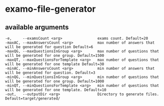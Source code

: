 # examo-file-generator

## available arguments

    -e,     --examsCount <arg>                exams count. Default=20
    -maxAC, --maxAnswersCount <arg>           max number of answers that will be generated for question Default=6
    -maxQG, --maxQuestionsInGroup <arg>       max number of questions that will be generated for one group. Default=1500
    -maxQT, --maxQuestionsForTemplate <arg>   max number of questions that will be generated for one template Default=30
    -minAC, --minAnswersCount <arg>           min number of answers that will be generated for question. Default=3
    -minQG, --minQuestionsInGroup <arg>       min number of questions that will be generated for one group. Default=1000
    -minQT, --minQuestionsForTemplate <arg>   min number of questions that will be generated for one template. Default=10
    -out,   --outputDir <arg>                 Directory to generate files. Default=target/generated/
